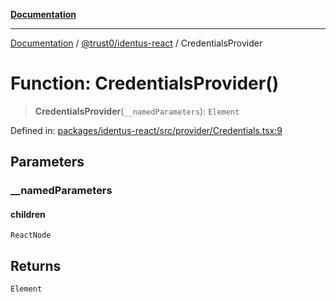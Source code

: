 [**Documentation**](../../../README.md)

***

[Documentation](../../../README.md) / [@trust0/identus-react](../README.md) / CredentialsProvider

# Function: CredentialsProvider()

> **CredentialsProvider**(`__namedParameters`): `Element`

Defined in: [packages/identus-react/src/provider/Credentials.tsx:9](https://github.com/trust0-project/identus/blob/bd9b053affe13e08b28b5939844104e9cc829449/packages/identus-react/src/provider/Credentials.tsx#L9)

## Parameters

### \_\_namedParameters

#### children

`ReactNode`

## Returns

`Element`
